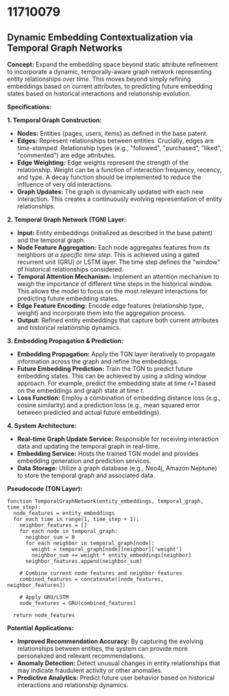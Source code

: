 # 11710079

## Dynamic Embedding Contextualization via Temporal Graph Networks

**Concept:** Expand the embedding space beyond static attribute refinement to incorporate a dynamic, temporally-aware graph network representing entity relationships *over time*. This moves beyond simply refining embeddings based on current attributes, to predicting future embedding states based on historical interactions and relationship evolution.

**Specifications:**

**1. Temporal Graph Construction:**

*   **Nodes:** Entities (pages, users, items) as defined in the base patent.
*   **Edges:**  Represent relationships between entities.  Crucially, edges are *time-stamped*.  Relationship types (e.g., "followed", "purchased", "liked", "commented") are edge attributes.
*   **Edge Weighting:** Edge weights represent the strength of the relationship.  Weight can be a function of interaction frequency, recency, and type.  A decay function should be implemented to reduce the influence of very old interactions.
*   **Graph Updates:** The graph is dynamically updated with each new interaction. This creates a continuously evolving representation of entity relationships.

**2. Temporal Graph Network (TGN) Layer:**

*   **Input:**  Entity embeddings (initialized as described in the base patent) and the temporal graph.
*   **Node Feature Aggregation:** Each node aggregates features from its neighbors *at a specific time step*. This is achieved using a gated recurrent unit (GRU) or LSTM layer. The time step defines the "window" of historical relationships considered.
*   **Temporal Attention Mechanism:**  Implement an attention mechanism to weigh the importance of different time steps in the historical window. This allows the model to focus on the most relevant interactions for predicting future embedding states.
*   **Edge Feature Encoding:** Encode edge features (relationship type, weight) and incorporate them into the aggregation process.
*   **Output:** Refined entity embeddings that capture both current attributes and historical relationship dynamics.

**3. Embedding Propagation & Prediction:**

*   **Embedding Propagation:**  Apply the TGN layer iteratively to propagate information across the graph and refine the embeddings.
*   **Future Embedding Prediction:** Train the TGN to predict future embedding states. This can be achieved by using a sliding window approach.  For example, predict the embedding state at time *t+1* based on the embeddings and graph state at time *t*.
*   **Loss Function:**  Employ a combination of embedding distance loss (e.g., cosine similarity) and a prediction loss (e.g., mean squared error between predicted and actual future embeddings).

**4. System Architecture:**

*   **Real-time Graph Update Service:** Responsible for receiving interaction data and updating the temporal graph in real-time.
*   **Embedding Service:** Hosts the trained TGN model and provides embedding generation and prediction services.
*   **Data Storage:**  Utilize a graph database (e.g., Neo4j, Amazon Neptune) to store the temporal graph and associated data.

**Pseudocode (TGN Layer):**

```
function TemporalGraphNetwork(entity_embeddings, temporal_graph, time_step):
  node_features = entity_embeddings
  for each time in range(1, time_step + 1):
    neighbor_features = []
    for each node in temporal_graph:
      neighbor_sum = 0
      for each neighbor in temporal_graph[node]:
        weight = temporal_graph[node][neighbor]['weight']
        neighbor_sum += weight * entity_embeddings[neighbor]
      neighbor_features.append(neighbor_sum)

    # Combine current node features and neighbor features
    combined_features = concatenate([node_features, neighbor_features])

    # Apply GRU/LSTM
    node_features = GRU(combined_features)

  return node_features
```

**Potential Applications:**

*   **Improved Recommendation Accuracy:** By capturing the evolving relationships between entities, the system can provide more personalized and relevant recommendations.
*   **Anomaly Detection:**  Detect unusual changes in entity relationships that may indicate fraudulent activity or other anomalies.
*   **Predictive Analytics:**  Predict future user behavior based on historical interactions and relationship dynamics.